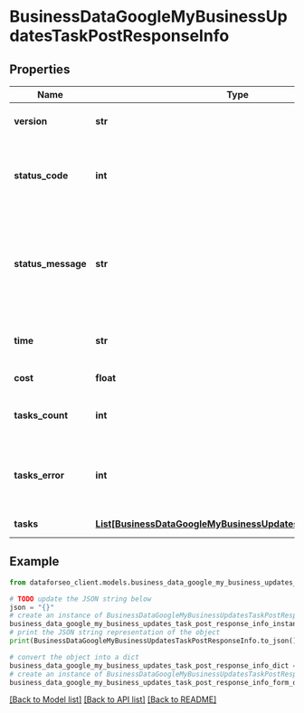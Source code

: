 # BusinessDataGoogleMyBusinessUpdatesTaskPostResponseInfo


## Properties

Name | Type | Description | Notes
------------ | ------------- | ------------- | -------------
**version** | **str** | the current version of the API | [optional] 
**status_code** | **int** | general status code you can find the full list of the response codes here | [optional] 
**status_message** | **str** | general informational message you can find the full list of general informational messages here | [optional] 
**time** | **str** | total execution time, seconds | [optional] 
**cost** | **float** | total tasks cost, USD | [optional] 
**tasks_count** | **int** | the number of tasks in the tasks array | [optional] 
**tasks_error** | **int** | the number of tasks in the tasks array returned with an error | [optional] 
**tasks** | [**List[BusinessDataGoogleMyBusinessUpdatesTaskPostTaskInfo]**](BusinessDataGoogleMyBusinessUpdatesTaskPostTaskInfo.md) | array of tasks | [optional] 

## Example

```python
from dataforseo_client.models.business_data_google_my_business_updates_task_post_response_info import BusinessDataGoogleMyBusinessUpdatesTaskPostResponseInfo

# TODO update the JSON string below
json = "{}"
# create an instance of BusinessDataGoogleMyBusinessUpdatesTaskPostResponseInfo from a JSON string
business_data_google_my_business_updates_task_post_response_info_instance = BusinessDataGoogleMyBusinessUpdatesTaskPostResponseInfo.from_json(json)
# print the JSON string representation of the object
print(BusinessDataGoogleMyBusinessUpdatesTaskPostResponseInfo.to_json())

# convert the object into a dict
business_data_google_my_business_updates_task_post_response_info_dict = business_data_google_my_business_updates_task_post_response_info_instance.to_dict()
# create an instance of BusinessDataGoogleMyBusinessUpdatesTaskPostResponseInfo from a dict
business_data_google_my_business_updates_task_post_response_info_form_dict = business_data_google_my_business_updates_task_post_response_info.from_dict(business_data_google_my_business_updates_task_post_response_info_dict)
```
[[Back to Model list]](../README.md#documentation-for-models) [[Back to API list]](../README.md#documentation-for-api-endpoints) [[Back to README]](../README.md)


